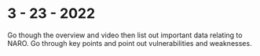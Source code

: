 # 3 - 23 - 2022

Go though the overview and video then list out important data relating to NARO.
Go through key points and point out vulnerabilities and weaknesses.
